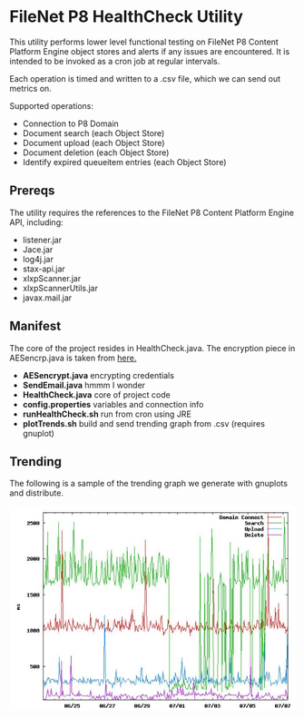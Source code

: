 # FileNet P8 HealthCheck Utility

This utility performs lower level functional testing on FileNet P8 Content Platform Engine object stores and alerts if any issues are encountered.  It is intended to be invoked as a cron job at regular intervals.

Each operation is timed and written to a .csv file, which we can send out metrics on.

Supported operations:
* Connection to P8 Domain
* Document search (each Object Store)
* Document upload (each Object Store)
* Document deletion (each Object Store)
* Identify expired queueitem entries (each Object Store)

## Prereqs

The utility requires the references to the FileNet P8 Content Platform Engine API, including:

* listener.jar
* Jace.jar
* log4j.jar
* stax-api.jar
* xlxpScanner.jar
* xlxpScannerUtils.jar
* javax.mail.jar

## Manifest

The core of the project resides in HealthCheck.java.  The encryption piece in AESencrp.java is taken from [here.](http://www.code2learn.com/2011/06/encryption-and-decryption-of-data-using.html)

* **AESencrypt.java** encrypting credentials
* **SendEmail.java** hmmm I wonder
* **HealthCheck.java** core of project code
* **config.properties** variables and connection info
* **runHealthCheck.sh** run from cron using JRE
* **plotTrends.sh** build and send trending graph from .csv (requires gnuplot)

## Trending

The following is a sample of the trending graph we generate with gnuplots and distribute.

![example image](trending.JPG "Trending")
